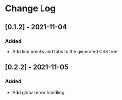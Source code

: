 # Change Log

## [0.1.2] - 2021-11-04

### Added

- Add line breaks and tabs to the generated CSS tree

## [0.2.2] - 2021-11-05

### Added

- Add global error handling
